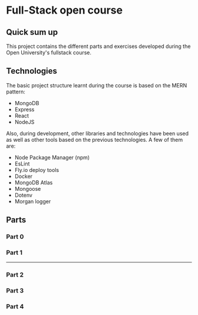 # Full-Stack open course
## Quick sum up
This project contains the different parts and exercises developed during the Open University's fullstack course.
## Technologies
The basic project structure learnt during the course is based on the MERN pattern:
- MongoDB
- Express
- React
- NodeJS
  
Also, during development, other libraries and technologies have been used as well as other tools based on the previous technologies. A few of them are:
- Node Package Manager (npm)
- EsLint
- Fly.io deploy tools
- Docker
- MongoDB Atlas
- Mongoose
- Dotenv
- Morgan logger
## Parts
### Part 0

### Part 1
****
### Part 2
### Part 3
### Part 4
